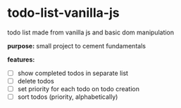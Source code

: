 # todo-list-vanilla-js

todo list made from vanilla js and basic dom manipulation

**purpose:** small project to cement fundamentals

**features:**
- [ ] show completed todos in separate list
- [ ] delete todos
- [ ] set priority for each todo on todo creation
- [ ] sort todos (priority, alphabetically)
